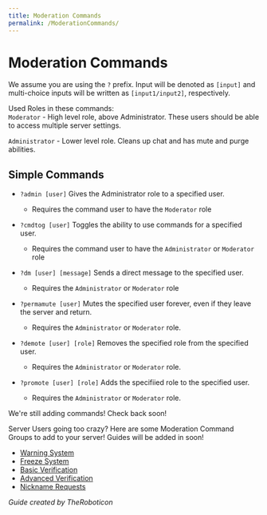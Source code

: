 ```yaml
---
title: Moderation Commands
permalink: /ModerationCommands/
---
```



# Moderation Commands

We assume you are using the `?` prefix. Input will be denoted as `[input]` and multi-choice inputs will be written as `[input1/input2]`, respectively.

Used Roles in these commands:  
`Moderator` - High level role, above Administrator. These users should be able to access multiple server settings.

`Administrator` - Lower level role. Cleans up chat and has mute and purge abilities.

## Simple Commands
 - `?admin [user]` Gives the Administrator role to a specified user.
   - Requires the command user to have the `Moderator` role

 - `?cmdtog [user]` Toggles the ability to use commands for a specified user.
   - Requires the command user to have the `Administrator` or `Moderator` role
   
 - `?dm [user] [message]` Sends a direct message to the specified user.
   - Requires the `Administrator` or `Moderator` role
   
 - `?permamute [user]` Mutes the specified user forever, even if they leave the server and return.
   - Requires the `Administrator` or `Moderator` role.
   
 - `?demote [user] [role]` Removes the specified role from the specified user.
   - Requires the `Administrator` or `Moderator` role.
   
 - `?promote [user] [role]` Adds the specifiied role to the specified user.
   - Requires the `Administrator` or `Moderator` role.
   
We're still adding commands! Check back soon!

Server Users going too crazy? Here are some Moderation Command Groups to add to your server! Guides will be added in soon!

- [Warning System](https://dynocc.xyz/ModerationCommands/WarningSystem)
- [Freeze System](https://github.com/DynoCC/Dyno-Custom-Commands/tree/master/Moderation%20Commands/Freeze%20Commands)
- [Basic Verification](https://github.com/DynoCC/Dyno-Custom-Commands/tree/master/Moderation%20Commands/Verification%20Command%20Groups/Verification%20Commands)
- [Advanced Verification](https://github.com/DynoCC/Dyno-Custom-Commands/tree/master/Moderation%20Commands/Verification%20Command%20Groups/Advanced%20Verification%20Commands%20By%20Nex)
- [Nickname Requests](https://github.com/DynoCC/Dyno-Custom-Commands/tree/master/Moderation%20Commands/Nickname%20Request%20Commands)

*Guide created by TheRoboticon*
